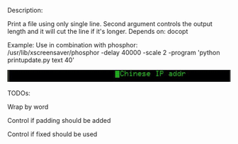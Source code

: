 Description:

Print a file using only single line. 
Second argument controls the output length and it will cut the line if it's longer.
Depends on: docopt


Example:
 Use in combination with phosphor:
 /usr/lib/xscreensaver/phosphor -delay 40000 -scale 2 -program 'python printupdate.py text 40'

![Alt Text](https://raw.githubusercontent.com/marto1/single-line-output/master/output.gif)


TODOs:

Wrap by word

Control if padding should be added

Control if fixed should be used
 
